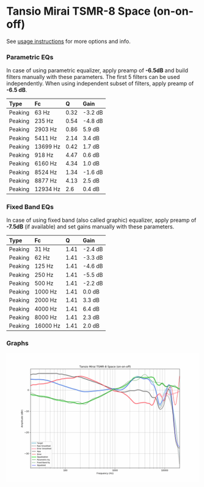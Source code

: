 # Tansio Mirai TSMR-8 Space (on-on-off)
See [usage instructions](https://github.com/jaakkopasanen/AutoEq#usage) for more options and info.

### Parametric EQs
In case of using parametric equalizer, apply preamp of **-6.5dB** and build filters manually
with these parameters. The first 5 filters can be used independently.
When using independent subset of filters, apply preamp of **-6.5 dB**.

| Type    | Fc       |    Q | Gain    |
|:--------|:---------|:-----|:--------|
| Peaking | 63 Hz    | 0.32 | -3.2 dB |
| Peaking | 235 Hz   | 0.54 | -4.8 dB |
| Peaking | 2903 Hz  | 0.86 | 5.9 dB  |
| Peaking | 5411 Hz  | 2.14 | 3.4 dB  |
| Peaking | 13699 Hz | 0.42 | 1.7 dB  |
| Peaking | 918 Hz   | 4.47 | 0.6 dB  |
| Peaking | 6160 Hz  | 4.34 | 1.0 dB  |
| Peaking | 8524 Hz  | 1.34 | -1.6 dB |
| Peaking | 8877 Hz  | 4.13 | 2.5 dB  |
| Peaking | 12934 Hz | 2.6  | 0.4 dB  |

### Fixed Band EQs
In case of using fixed band (also called graphic) equalizer, apply preamp of **-7.5dB**
(if available) and set gains manually with these parameters.

| Type    | Fc       |    Q | Gain    |
|:--------|:---------|:-----|:--------|
| Peaking | 31 Hz    | 1.41 | -2.4 dB |
| Peaking | 62 Hz    | 1.41 | -3.3 dB |
| Peaking | 125 Hz   | 1.41 | -4.6 dB |
| Peaking | 250 Hz   | 1.41 | -5.5 dB |
| Peaking | 500 Hz   | 1.41 | -2.2 dB |
| Peaking | 1000 Hz  | 1.41 | 0.0 dB  |
| Peaking | 2000 Hz  | 1.41 | 3.3 dB  |
| Peaking | 4000 Hz  | 1.41 | 6.4 dB  |
| Peaking | 8000 Hz  | 1.41 | 2.3 dB  |
| Peaking | 16000 Hz | 1.41 | 2.0 dB  |

### Graphs
![](./Tansio%20Mirai%20TSMR-8%20Space%20(on-on-off).png)
